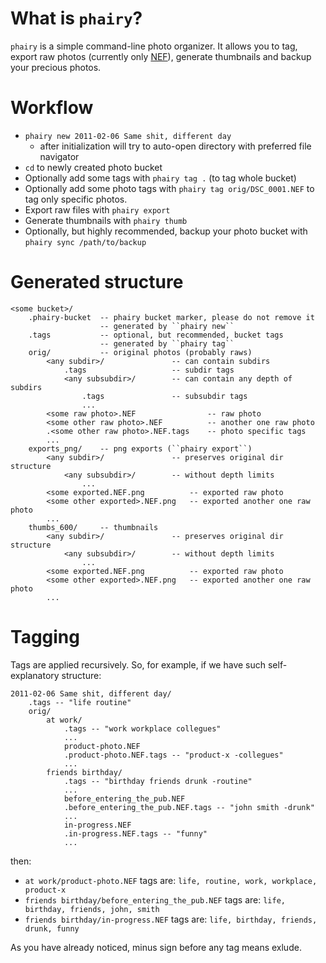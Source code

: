 What is ``phairy``?
===================

``phairy`` is a simple command-line photo organizer. It allows you to tag,
export raw photos (currently only [NEF](http://nikonimglib.com/nefcodec/ "")),
generate thumbnails and backup your precious photos.

Workflow
========

- ``phairy new 2011-02-06 Same shit, different day``
    - after initialization will try to auto-open directory with preferred 
    file navigator
- ``cd`` to newly created photo bucket
- Optionally add some tags with ``phairy tag .`` (to tag whole bucket)
- Optionally add some photo tags with ``phairy tag orig/DSC_0001.NEF``
    to tag only specific photos.
- Export raw files with ``phairy export``
- Generate thumbnails with ``phairy thumb``
- Optionally, but highly recommended, backup your photo bucket with
    ``phairy sync /path/to/backup``

Generated structure
===================

    <some bucket>/
        .phairy-bucket  -- phairy bucket marker, please do not remove it
                        -- generated by ``phairy new``
        .tags           -- optional, but recommended, bucket tags
                        -- generated by ``phairy tag``
        orig/           -- original photos (probably raws)
            <any subdir>/               -- can contain subdirs
                .tags                   -- subdir tags
                <any subsubdir>/        -- can contain any depth of subdirs
                    .tags               -- subsubdir tags
                    ...
            <some raw photo>.NEF                -- raw photo
            <some other raw photo>.NEF          -- another one raw photo
            .<some other raw photo>.NEF.tags    -- photo specific tags
            ...
        exports_png/    -- png exports (``phairy export``)
            <any subdir>/               -- preserves original dir structure
                <any subsubdir>/        -- without depth limits
                    ...
            <some exported.NEF.png          -- exported raw photo
            <some other exported>.NEF.png   -- exported another one raw photo
            ...
        thumbs_600/     -- thumbnails
            <any subdir>/               -- preserves original dir structure
                <any subsubdir>/        -- without depth limits
                    ...
            <some exported.NEF.png          -- exported raw photo
            <some other exported>.NEF.png   -- exported another one raw photo
            ...

Tagging
=======

Tags are applied recursively. So, for example, if we have such self-explanatory
structure:

    2011-02-06 Same shit, different day/
        .tags -- "life routine"
        orig/
            at work/
                .tags -- "work workplace collegues"
                ...
                product-photo.NEF
                .product-photo.NEF.tags -- "product-x -collegues"
                ...
            friends birthday/
                .tags -- "birthday friends drunk -routine"
                ...
                before_entering_the_pub.NEF
                .before_entering_the_pub.NEF.tags -- "john smith -drunk"
                ...
                in-progress.NEF
                .in-progress.NEF.tags -- "funny"
                ...

then:

- ``at work/product-photo.NEF`` tags are: ``life, routine, work, workplace, product-x``
- ``friends birthday/before_entering_the_pub.NEF`` tags are: ``life, birthday, friends, john, smith``
- ``friends birthday/in-progress.NEF`` tags are: ``life, birthday, friends, drunk, funny``

As you have already noticed, minus sign before any tag means exlude.
